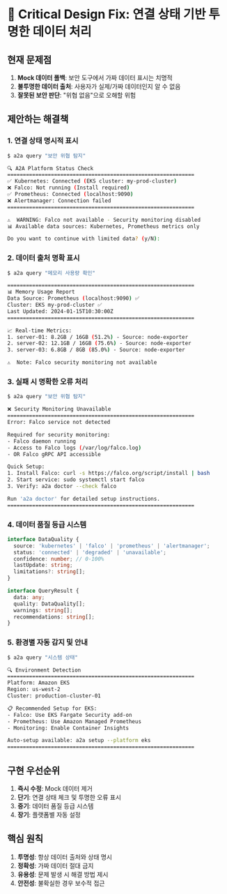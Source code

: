 # 🚨 Critical Design Fix: 연결 상태 기반 투명한 데이터 처리

## 현재 문제점

1. **Mock 데이터 폴백**: 보안 도구에서 가짜 데이터 표시는 치명적
2. **불투명한 데이터 출처**: 사용자가 실제/가짜 데이터인지 알 수 없음
3. **잘못된 보안 판단**: "위협 없음"으로 오해할 위험

## 제안하는 해결책

### 1. 연결 상태 명시적 표시

```bash
$ a2a query "보안 위협 탐지"

🔍 A2A Platform Status Check
============================================================
✅ Kubernetes: Connected (EKS cluster: my-prod-cluster)
❌ Falco: Not running (Install required)
✅ Prometheus: Connected (localhost:9090)
❌ Alertmanager: Connection failed
============================================================

⚠️  WARNING: Falco not available - Security monitoring disabled
📊 Available data sources: Kubernetes, Prometheus metrics only

Do you want to continue with limited data? (y/N): 
```

### 2. 데이터 출처 명확 표시

```bash
$ a2a query "메모리 사용량 확인"

============================================================
📊 Memory Usage Report
Data Source: Prometheus (localhost:9090) ✅
Cluster: EKS my-prod-cluster ✅
Last Updated: 2024-01-15T10:30:00Z
============================================================

📈 Real-time Metrics:
1. server-01: 8.2GB / 16GB (51.2%) - Source: node-exporter
2. server-02: 12.1GB / 16GB (75.6%) - Source: node-exporter
3. server-03: 6.8GB / 8GB (85.0%) - Source: node-exporter

⚠️  Note: Falco security monitoring not available
```

### 3. 실패 시 명확한 오류 처리

```bash
$ a2a query "보안 위협 탐지"

❌ Security Monitoring Unavailable
============================================================
Error: Falco service not detected

Required for security monitoring:
- Falco daemon running
- Access to Falco logs (/var/log/falco.log)
- OR Falco gRPC API accessible

Quick Setup:
1. Install Falco: curl -s https://falco.org/script/install | bash
2. Start service: sudo systemctl start falco
3. Verify: a2a doctor --check falco

Run 'a2a doctor' for detailed setup instructions.
============================================================
```

### 4. 데이터 품질 등급 시스템

```typescript
interface DataQuality {
  source: 'kubernetes' | 'falco' | 'prometheus' | 'alertmanager';
  status: 'connected' | 'degraded' | 'unavailable';
  confidence: number; // 0-100%
  lastUpdate: string;
  limitations?: string[];
}

interface QueryResult {
  data: any;
  quality: DataQuality[];
  warnings: string[];
  recommendations: string[];
}
```

### 5. 환경별 자동 감지 및 안내

```bash
$ a2a query "시스템 상태"

🔍 Environment Detection
============================================================
Platform: Amazon EKS
Region: us-west-2
Cluster: production-cluster-01

📋 Recommended Setup for EKS:
- Falco: Use EKS Fargate Security add-on
- Prometheus: Use Amazon Managed Prometheus
- Monitoring: Enable Container Insights

Auto-setup available: a2a setup --platform eks
============================================================
```

## 구현 우선순위

1. **즉시 수정**: Mock 데이터 제거
2. **단기**: 연결 상태 체크 및 투명한 오류 표시
3. **중기**: 데이터 품질 등급 시스템
4. **장기**: 플랫폼별 자동 설정

## 핵심 원칙

1. **투명성**: 항상 데이터 출처와 상태 명시
2. **정확성**: 가짜 데이터 절대 금지
3. **유용성**: 문제 발생 시 해결 방법 제시
4. **안전성**: 불확실한 경우 보수적 접근